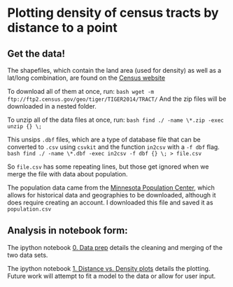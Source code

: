 # Plotting density of census tracts by distance to a point

##  Get the data!

The shapefiles, which contain the land area (used for density) as well as a lat/long combination, are found on the [Census website](ftp://ftp2.census.gov/geo/tiger/TIGER2014/TRACT/)

To download all of them at once, run:
```bash wget -m ftp://ftp2.census.gov/geo/tiger/TIGER2014/TRACT/```
And the zip files will be downloaded in a nested folder. 

To unzip all of the data files at once, run:
```bash find ./ -name \*.zip -exec unzip {} \;```

This unsips ```.dbf``` files, which are a type of database file that can be converted to ```.csv``` using ```csvkit``` and the function ```in2csv``` with a ```-f dbf``` flag.
```bash find ./ -name \*.dbf -exec in2csv -f dbf {} \; > file.csv```

So ```file.csv``` has some repeating lines, but those get ignored when we merge the file with data about population.

The population data came from the [Minnesota Population Center](https://www.nhgis.org/), which allows for historical data and geographies to be downloaded, although it does require creating an account. I downloaded this file and saved it as ```population.csv```

## Analysis in notebook form:

The ipython notebook [0. Data prep](http://nbviewer.ipython.org/github/cwang912/density_plots/blob/master/0.%20Data%20prep.ipynb) details the cleaning and merging of the two data sets.

The ipython notebook [1. Distance vs. Density plots](http://nbviewer.ipython.org/github/cwang912/density_plots/blob/master/1.%20Density%20vs.%20distance%20plots.ipynb) details the plotting. Future work will attempt to fit a model to the data or allow for user input.
